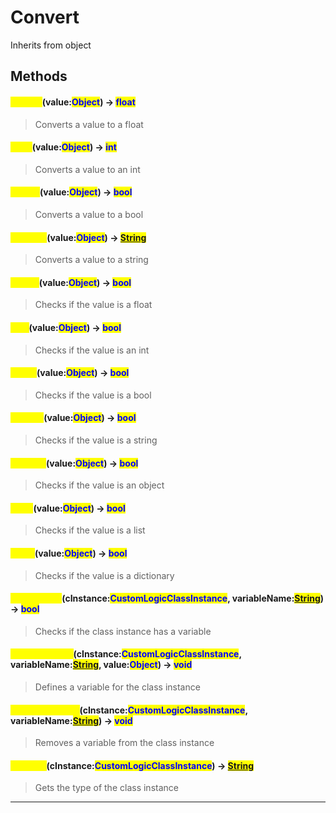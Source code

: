 # Convert
Inherits from object
## Methods
#### <mark style="color:yellow;">ToFloat</mark>(value:<mark style="color:blue;">Object</mark>) -> <mark style="color:blue;">float</mark>
> Converts a value to a float

#### <mark style="color:yellow;">ToInt</mark>(value:<mark style="color:blue;">Object</mark>) -> <mark style="color:blue;">int</mark>
> Converts a value to an int

#### <mark style="color:yellow;">ToBool</mark>(value:<mark style="color:blue;">Object</mark>) -> <mark style="color:blue;">bool</mark>
> Converts a value to a bool

#### <mark style="color:yellow;">ToString</mark>(value:<mark style="color:blue;">Object</mark>) -> <mark style="color:blue;">[String](../static/String.md)</mark>
> Converts a value to a string

#### <mark style="color:yellow;">IsFloat</mark>(value:<mark style="color:blue;">Object</mark>) -> <mark style="color:blue;">bool</mark>
> Checks if the value is a float

#### <mark style="color:yellow;">IsInt</mark>(value:<mark style="color:blue;">Object</mark>) -> <mark style="color:blue;">bool</mark>
> Checks if the value is an int

#### <mark style="color:yellow;">IsBool</mark>(value:<mark style="color:blue;">Object</mark>) -> <mark style="color:blue;">bool</mark>
> Checks if the value is a bool

#### <mark style="color:yellow;">IsString</mark>(value:<mark style="color:blue;">Object</mark>) -> <mark style="color:blue;">bool</mark>
> Checks if the value is a string

#### <mark style="color:yellow;">IsObject</mark>(value:<mark style="color:blue;">Object</mark>) -> <mark style="color:blue;">bool</mark>
> Checks if the value is an object

#### <mark style="color:yellow;">IsList</mark>(value:<mark style="color:blue;">Object</mark>) -> <mark style="color:blue;">bool</mark>
> Checks if the value is a list

#### <mark style="color:yellow;">IsDict</mark>(value:<mark style="color:blue;">Object</mark>) -> <mark style="color:blue;">bool</mark>
> Checks if the value is a dictionary

#### <mark style="color:yellow;">HasVariable</mark>(cInstance:<mark style="color:blue;">CustomLogicClassInstance</mark>, variableName:<mark style="color:blue;">[String](../static/String.md)</mark>) -> <mark style="color:blue;">bool</mark>
> Checks if the class instance has a variable

#### <mark style="color:yellow;">DefineVariable</mark>(cInstance:<mark style="color:blue;">CustomLogicClassInstance</mark>, variableName:<mark style="color:blue;">[String](../static/String.md)</mark>, value:<mark style="color:blue;">Object</mark>) -> <mark style="color:blue;">void</mark>
> Defines a variable for the class instance

#### <mark style="color:yellow;">RemoveVariable</mark>(cInstance:<mark style="color:blue;">CustomLogicClassInstance</mark>, variableName:<mark style="color:blue;">[String](../static/String.md)</mark>) -> <mark style="color:blue;">void</mark>
> Removes a variable from the class instance

#### <mark style="color:yellow;">GetType</mark>(cInstance:<mark style="color:blue;">CustomLogicClassInstance</mark>) -> <mark style="color:blue;">[String](../static/String.md)</mark>
> Gets the type of the class instance


---

